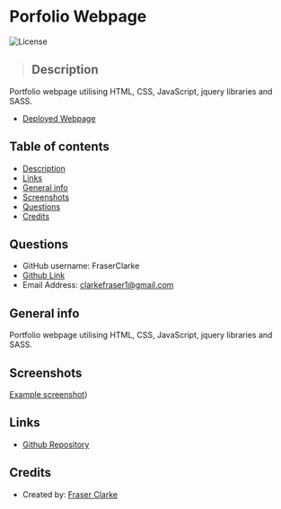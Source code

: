 # Porfolio Webpage

![License](https://img.shields.io/badge/License-MIT-blue.svg)

> ## Description

Portfolio webpage utilising HTML, CSS, JavaScript, jquery libraries and SASS.
- [Deployed Webpage](https://fraserclarke.github.io/Updated-Portfolio/)

## Table of contents

- [Description](#Description)
- [Links](#Links)
- [General info](#general-info)
- [Screenshots](#Screenshots)
- [Questions](#Questions)
- [Credits](#Credits)

## Questions

- GitHub username: FraserClarke
- [Github Link](https://github.com/FraserClarke)
- Email Address: clarkefraser1@gmail.com

## General info

Portfolio webpage utilising HTML, CSS, JavaScript, jquery libraries and SASS.

## Screenshots

[Example screenshot](https://raw.githubusercontent.com/FraserClarke/Updated-Portfolio/main/img/portfolioscreen.png))

## Links

- [Github Repository](https://github.com/FraserClarke/Updated-Portfolio)

## Credits

- Created by: [Fraser Clarke](https://github.com/FraserClarke)

